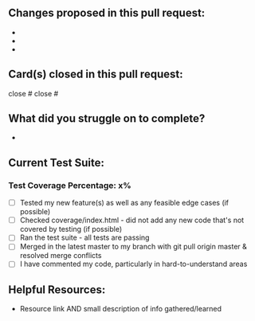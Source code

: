 ## Changes proposed in this pull request:
*
*
*

## Card(s) closed in this pull request:
close #
close #

## What did you struggle on to complete?
*

## Current Test Suite:
### Test Coverage Percentage: x%
- [ ] Tested my new feature(s) as well as any feasible edge cases (if possible)
- [ ] Checked coverage/index.html - did not add any new code that's not covered by testing (if possible)
- [ ] Ran the test suite - all tests are passing
- [ ] Merged in the latest master to my branch with git pull origin master & resolved merge conflicts
- [ ] I have commented my code, particularly in hard-to-understand areas

## Helpful Resources:
* Resource link AND small description of info gathered/learned
